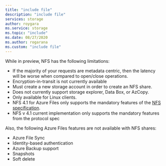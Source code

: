```yaml
---
title: "include file"
description: "include file"
services: storage
author: roygara
ms.service: storage
ms.topic: "include"
ms.date: 08/27/2020
ms.author: rogarana
ms.custom: "include file"
---
```

While in preview, NFS has the following limitations:

- If the majority of your requests are metadata centric, then the latency will be worse when compared to open/close operations.
- Encryption-in-transit is not currently available
- Must create a new storage account in order to create an NFS share.
- Does not currently support storage explorer, Data Box, or AzCopy.
- Only available for Linux clients.
- NFS 4.1 for Azure Files only supports the mandatory features of the [NFS specification](https://tools.ietf.org/html/rfc5661).
- NFS v 4.1 current implementation only supports the mandatory features from the protocol spec

Also, the following Azure Files features are not available with NFS shares:

- Azure File Sync
- Identity-based authentication
- Azure Backup support
- Snapshots
- Soft delete
